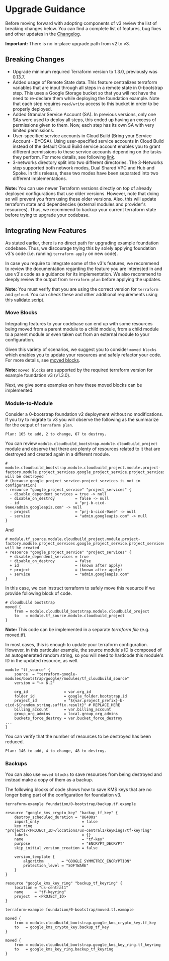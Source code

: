 # Upgrade Guidance
Before moving forward with adopting components of v3 review the list of breaking changes below. You can find a complete list of features, bug fixes and other updates in the [Changelog](https://github.com/terraform-google-modules/terraform-example-foundation/blob/master/CHANGELOG.md).

**Important:** There is no in-place upgrade path from v2 to v3.

## Breaking Changes

- Upgrade minimum required Terraform version to 1.3.0, previously was 0.13.7.
- Added usage of Remote State data. This feature centralizes terraform variables that are input through all steps in a remote state in 0-bootstrap step. This uses a Google Storage bucket so that you will not have the need to re-declare them while deploying the foundation example. Note that each step requires `read/write` access to this bucket in order to be properly deployed.
- Added Granular Service Account (SA). In previous versions, only one SAs were used to deploy all steps, this ended up having an excess of permissions given to them. Now, each step has its own SA with very limited permissions.
- User-specified service accounts in Cloud Build (Bring your Service Account - BYOSA). Using user-specified service accounts in Cloud Build instead of the default Cloud Build service account enables you to grant different permissions to these service accounts depending on the tasks they perform. For more details, see following [link](https://cloud.google.com/build/docs/securing-builds/configure-user-specified-service-accounts).
- 3-networks directory split into two different directories. The 3-Networks step supported both network modes, Dual Shared VPC and Hub and Spoke. In this release, these two modes have been separated into two different implementations.

**Note:** You can use newer Terraform versions directly on top of already deployed configurations that use older versions. However, note that doing so will prevent you from using these older versions. Also, this will update terraform state and dependencies (external modules and provider's resources). Thus, we recommend to backup your current terraform state before trying to upgrade your codebase.

## Integrating New Features

As stated earlier, there is no direct path for upgrading example foundation codebase. Thus, we discourage trying this by solely applying foundation v3's code (i.e. running `terraform apply` on new code).

In case you require to integrate some of the v3's features, we recommend to review the documentation regarding the feature you are interested in and use v3's code as a guidance for its implementation. We also recommend to deeply review the output from `terraform plan` before applying the updates.

**Note:** You must verify that you are using the correct version for `terraform` and `gcloud`. You can check these and other additional requirements using this [validate script](https://github.com/terraform-google-modules/terraform-example-foundation/blob/master/scripts/validate-requirements.sh).

### Move Blocks

Integrating features to your codebase can end up with some resources being moved from a parent module to a child module, from a child module to a parent module or even taken out from an external module to your configuration.

Given this variety of scenarios, we suggest you to consider `moved blocks` which enables you to update your resources and safely refactor your code. For more details, see [moved blocks](https://developer.hashicorp.com/terraform/tutorials/configuration-language/move-config).

**Note:** `moved blocks` are supported by the required terraform version for example foundation v3 (v1.3.0).

Next, we give some examples on how these moved blocks can be implemented.

### Module-to-Module

Consider a 0-bootstrap foundation v2 deployment without no modifications. If you try to migrate to v3 you will observe the following as the summarize for the output of `terraform plan`.

    Plan: 165 to add, 2 to change, 67 to destroy.

You can review `module.cloudbuild_bootstrap.module.cloudbuild_project` module and observe that there are plenty of resources related to it that are destroyed and created again in a different module.

    # module.cloudbuild_bootstrap.module.cloudbuild_project.module.project-factory.module.project_services.google_project_service.project_services["admin.googleapis.com"] will be destroyed
    # (because google_project_service.project_services is not in configuration)
    - resource "google_project_service" "project_services" {
      - disable_dependent_services = true -> null
      - disable_on_destroy         = false -> null
      - id                         = "prj-b-cicd-9aee/admin.googleapis.com" -> null
      - project                    = "prj-b-cicd-9aee" -> null
      - service                    = "admin.googleapis.com" -> null
    }

And

    # module.tf_source.module.cloudbuild_project.module.project-factory.module.project_services.google_project_service.project_services["admin.googleapis.com"] will be created
    + resource "google_project_service" "project_services" {
      + disable_dependent_services = true
      + disable_on_destroy         = false
      + id                         = (known after apply)
      + project                    = (known after apply)
      + service                    = "admin.googleapis.com"
    }

In this case, we can instruct terraform to safely move this resource if we provide following block of code.

    # cloudbuild bootstrap
    moved {
        from = module.cloudbuild_bootstrap.module.cloudbuild_project
        to   = module.tf_source.module.cloudbuild_project
    }

**Note:** This code can be implemented in a separate *terraform file* (e.g. moved.tf).

In most cases, this is enough to update your terraform configuration. However, in this particular example, the source module's ID is composed of an autogenerated random string, so you will need to hardcode this module's ID in the updated resource, as well.

    module "tf_source" {
        source  = "terraform-google-modules/bootstrap/google//modules/tf_cloudbuild_source"
        version = "~> 6.2"

        org_id                = var.org_id
        folder_id             = google_folder.bootstrap.id
        project_id            = "${var.project_prefix}-b-cicd-${random_string.suffix.result}" # REPLACE_HERE
        billing_account       = var.billing_account
        group_org_admins      = local.group_org_admins
        buckets_force_destroy = var.bucket_force_destroy
    ...
    }

You can verify that the number of resources to be destroyed has been reduced.

    Plan: 146 to add, 4 to change, 48 to destroy.
### Backups

You can also use `moved blocks` to save resources from being destroyed and instead make a copy of them as a backup.

The following blocks of code shows how to save KMS keys that  are no longer being part of the configuration for foundation v3.

```hcl
terraform-example foundation/0-bootstrap/backup.tf.example

resource "google_kms_crypto_key" "backup_tf_key" {
    destroy_scheduled_duration = "86400s"
    import_only                   = false
    key_ring                      = "projects/<PROJECT_ID>/locations/us-central1/keyRings/tf-keyring"
    labels                        = {}
    name                          = "tf-key"
    purpose                       = "ENCRYPT_DECRYPT"
    skip_initial_version_creation = false

    version_template {
        algorithm        = "GOOGLE_SYMMETRIC_ENCRYPTION"
        protection_level = "SOFTWARE"
    }
}

resource "google_kms_key_ring" "backup_tf_keyring" {
    location = "us-central1"
    name     = "tf-keyring"
    project  = <PROJECT_ID>
}
```

```hcl
terraform-example foundation/0-bootstrap/moved.tf.exmaple

moved {
    from = module.cloudbuild_bootstrap.google_kms_crypto_key.tf_key
    to   = google_kms_crypto_key.backup_tf_key
}

moved {
    from = module.cloudbuild_bootstrap.google_kms_key_ring.tf_keyring
    to   = google_kms_key_ring.backup_tf_keyring
}
```
